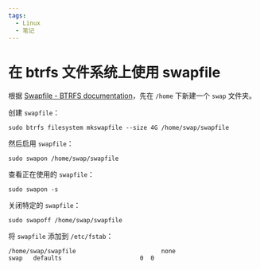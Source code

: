 ```yaml
---
tags:
  - Linux
  - 笔记
---
```


# 在 btrfs 文件系统上使用 swapfile

根据 [Swapfile - BTRFS documentation]，先在 `/home` 下新建一个 `swap` 文件夹。

[Swapfile - BTRFS documentation]: https://btrfs.readthedocs.io/en/latest/Swapfile.html

创建 `swapfile`：

```shell
sudo btrfs filesystem mkswapfile --size 4G /home/swap/swapfile
```

然后启用 `swapfile`：

```shell
sudo swapon /home/swap/swapfile
```

查看正在使用的 `swapfile`：

```shell
sudo swapon -s
```

关闭特定的 `swapfile`：

```shell
sudo swapoff /home/swap/swapfile
```

将 `swapfile` 添加到 `/etc/fstab`：

```shell
/home/swap/swapfile                        none                    swap   defaults                      0  0
```